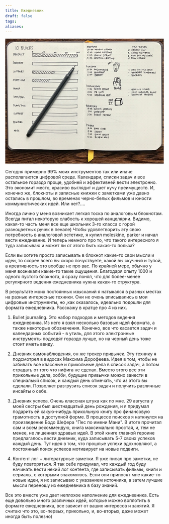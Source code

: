 ```yaml
---
title: Ежедневник
draft: false
tags: 
aliases:
---
```

![bujo](content/posts/bujo/images/bujo.jpg)

Сегодня примерно 99% моих инструментов так или иначе располагаются цифровой среде. Календари, списки задач и все остальное гораздо проще, удобней и эффективней вести электронно. Это экономит место, красиво выглядит и дает кучу преимуществ. И, конечно же, блокноты и записные книжки с заметками уже давно остались в прошлом, во временах черно-белых фильмов и юности коммунистических идей. Или нет?....

Иногда лично у меня возникает легкая тоска по аналоговым блокнотам. Всегда питал некоторую слабость к хорошей канцелярии. Видимо, какая-то часть меня все еще школьник 3-го класса с горой разноцветных ручек в пенале) Чтобы удовлетворить эту свою потребность в аналоговой эстетике, я купил moleskine, parker и начал вести ежедневник. И теперь немного про то, что такого интересного я туда записываю и может ли от этого быть какая-то польза?

Если вы хотите просто записывать в блокнот какие-то свои мысли и идеи, то скорее всего вы скоро почуствуете, какой вы скучный и тупой, а креативность это вообще не про вас. По крайней мере, обычно у меня возникали какие-то такие ощущения. Благодаря опыту 1000 и одного пустого блокнота, я сразу понял, что для более-менее регулярного ведения ежедневника нужна какая-то структура. 

В результате моих постоянных изысканий я натыкался в разных местах на разные интересные техники. Они не очень вписывались в мои цифровые инструменты, но ,как оказалось, идеально подошли для формата ежедневника. Расскажу в кратце про 4 из них.

1. Bullet journaling. Это набор подходов и методов ведения ежедневника. Из него я взял несколько базовых идей формата, а также некоторые обозначения. Конечно, все что касается задач и календарных событий - в утиль, для этого электронные инструменты подходят гораздо лучше, но на черный день тоже стоит иметь ввиду.

2. Дневник самонаблюдения, он же трекер привычек. Эту технику я подсмотрел в видосах Максима Дорофеева. Идея в том, чтобы не забивать все классные и прикольные дела в список задач, а потом страдать от того что нифига не сделал. Вместо этого все эти прикольные дела, хобби, будущие привычки можно занести в специальый список, и каждый день отмечать, что из этого вы сделали. Позволяет разгрузить список задач и получить различные инсайты о себе.

3. Дневник успеха. Очень классная штука как по мне. 29 августа у моей сестры был шестнадцатый день рождения, и я придумал подарить ей какую-нибудь прикольную книгу про финансовую грамотность в доступной форме. В процессе поисков я наткнулся на произведение Бодо Шефера "Пес по имени Мани". В итоге прочитал сам и всем рекоммендую, книга максимально простая, и, тем не менее, не лишенная здравых идей. В этой книге главной героине предлагалось вести дневник, куда записывать 5-7 своих успехов каждый день. Тут идея в том, что прошлые успехи вдохновляют, а постоянный поиск успехов мотивирует на новые подвиги.

4. Контент лог + литературные заметки. Я уже писал про заметки, не буду повторяться. Я так себе придумал, что каждый год буду начинать вести некий лог контента, где записывать фильмы, книги и сериалы, с которыми знакомлюсь. Если они приносят мне какие-то новые идеи, я их записываю с указанием источника, а затем лучшие мысли переношу из ежедневника в базу знаний. 

Все это вместе уже дает неплохое наполнение для ежедневника. Есть еще довольно много различных идей, которые можно воплотить в формате ежедневника, все зависит от ваших интересов и занятий. Я считаю что это, во-первых, прикольно, и, во-вторых, даже может иногда быть полезно)
